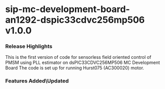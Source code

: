 # sip-mc-development-board-an1292-dspic33cdvc256mp506 v1.0.0
### Release Highlights
This is the first version of code for sensorless field oriented control of PMSM using PLL estimator on dsPIC33CDVC256MP506 MC Development Board
The code is set up for running Hurst075 (AC300020) motor.



### Features Added\Updated




